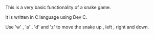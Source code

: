 This is a very basic functionality of a snake game.

It is written in C language using Dev C.

Use 'w' , 'a' , 'd' and 'z' to move the snake up , left , right and down. 
